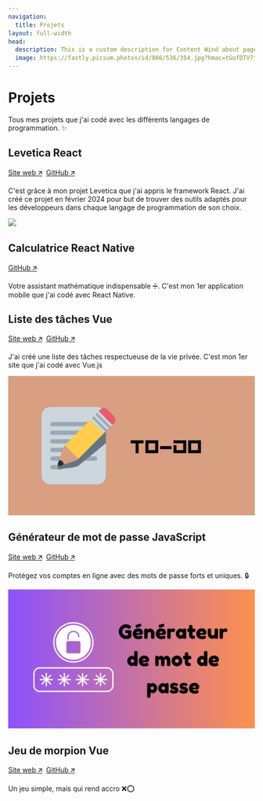 ```yaml
---
navigation:
  title: Projets
layout: full-width
head:
  description: This is a custom description for Content Wind about page.
  image: https://fastly.picsum.photos/id/866/536/354.jpg?hmac=tGofDTV7tl2rprappPzKFiZ9vDh5MKj39oa2D--gqhA
---
```


# Projets

Tous mes projets que j'ai codé avec les différents langages de programmation. ✨

## Levetica <span className="me-2 rounded bg-blue-100 px-2.5 py-0.5 text-xs font-medium text-blue-800 dark:bg-blue-900 dark:text-blue-300">React</span>
<a href="https://levetica.vercel.app" target="_blank" class="inline-flex font-medium items-center text-blue-600 hover:underline">Site web 🡭</a>&nbsp;
<a href="https://github.com/mpcgt/levetica" target="_blank" class="inline-flex font-medium items-center text-blue-600 hover:underline">GitHub 🡭</a>

C'est grâce à mon projet Levetica que j'ai appris le framework React. J'ai créé ce projet en février 2024 pour but de trouver des outils adaptés pour les développeurs dans chaque langage de programmation de son choix.

<img src="https://github.com/mpcgt/levetica/blob/main/src/assets/levetica-purple.png?raw=true" />

## Calculatrice <span className="me-2 rounded bg-blue-100 px-2.5 py-0.5 text-xs font-medium text-blue-800 dark:bg-blue-900 dark:text-blue-300">React Native</span>
<a href="https://github.com/mpcgt/calculator" target="_blank" class="inline-flex font-medium items-center text-blue-600 hover:underline">GitHub 🡭</a>

Votre assistant mathématique indispensable ➗. C'est mon 1er application mobile que j'ai codé avec React Native.

## Liste des tâches <span className="me-2 rounded bg-green-100 px-2.5 py-0.5 text-xs font-medium text-green-800 dark:bg-green-900 dark:text-green-300">Vue</span>
<a href="https://todo-mpcgt.vercel.app" target="_blank" class="inline-flex font-medium items-center text-blue-600 hover:underline">Site web 🡭</a>&nbsp;
<a href="https://github.com/mpcgt/to-do" target="_blank" class="inline-flex font-medium items-center text-blue-600 hover:underline">GitHub 🡭</a>

J'ai créé une liste des tâches respectueuse de la vie privée. C'est mon 1er site que j'ai codé avec Vue.js

<img src="https://raw.githubusercontent.com/mpcgt/to-do/main/public/to-do.png" />

## Générateur de mot de passe <span className="me-2 rounded bg-yellow-100 px-2.5 py-0.5 text-xs font-medium text-yellow-800 dark:bg-yellow-900 dark:text-yellow-300">JavaScript<span>
<a href="https://mpcgt.github.io/password-generator/" target="_blank" class="inline-flex font-medium items-center text-blue-600 hover:underline">Site web 🡭</a>&nbsp;
<a href="https://github.com/mpcgt/password-generator" target="_blank" class="inline-flex font-medium items-center text-blue-600 hover:underline">GitHub 🡭</a>

Protégez vos comptes en ligne avec des mots de passe forts et uniques. 🔒

<img src="https://raw.githubusercontent.com/mpcgt/password-generator/main/images/readme.png" />

## Jeu de morpion <span className="me-2 rounded bg-green-100 px-2.5 py-0.5 text-xs font-medium text-green-800 dark:bg-green-900 dark:text-green-300">Vue</span>
<a href="https://jeu-de-morpion.vercel.app/" target="_blank" class="inline-flex font-medium items-center text-blue-600 hover:underline">Site web 🡭</a>&nbsp;
<a href="https://github.com/mpcgt/tic-tac-toe" target="_blank" class="inline-flex font-medium items-center text-blue-600 hover:underline">GitHub 🡭</a>

Un jeu simple, mais qui rend accro ❌⭕